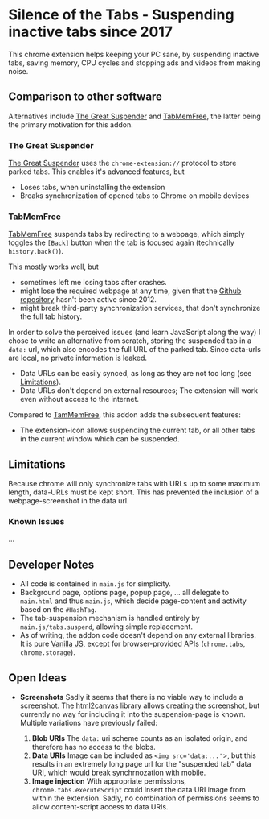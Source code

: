 <!-- -*- coding: utf-8 -*- -->

# Silence of the Tabs - Suspending inactive tabs since 2017

This chrome extension helps keeping your PC sane, by suspending
inactive tabs, saving memory, CPU cycles and stopping ads and videos
from making noise. 

## Comparison to other software

Alternatives include 
[The Great Suspender][1]
and 
[TabMemFree](2), 
the latter being the primary motivation for this addon.

### The Great Suspender

[The Great Suspender][1] uses the `chrome-extension://` protocol to
store parked tabs. This enables it's advanced features, but

  - Loses tabs, when uninstalling the extension
  - Breaks synchronization of opened tabs to Chrome on mobile devices

### TabMemFree

[TabMemFree][2] suspends tabs by redirecting to a webpage, which
simply toggles the `[Back]` button when the tab is focused again
(technically `history.back()`).

This mostly works well, but 

  - sometimes left me losing tabs after crashes.
  - might lose the required webpage at any time, given that
    the [Github repository][3] hasn't been active since 2012.
  - might break third-party synchronization services, that don't
    synchronize the full tab history.

In order to solve the perceived issues (and learn JavaScript along the
way) I chose to write an alternative from scratch, storing the
suspended tab in a `data:` url, which also encodes the full URL of the
parked tab. Since data-urls are local, no private information is
leaked.

  - Data URLs can be easily synced, as long as they are not too long 
    (see [Limitations](#limitations)).
  - Data URLs don't depend on external resources; The extension will
    work even without access to the internet.
    
Compared to [TamMemFree][2], this addon adds the subsequent features:

  - The extension-icon allows suspending the current tab, or all other
    tabs in the current window which can be suspended.

## Limitations
<a name='sec-limitations'>

Because chrome will only synchronize tabs with URLs up to some maximum
length, data-URLs must be kept short. This has prevented the inclusion
of a webpage-screenshot in the data url.

### Known Issues

...
   
## Developer Notes

 - All code is contained in `main.js` for simplicity. 
 - Background page, options page, popup page, ... all delegate to
   `main.html` and thus `main.js`, which decide page-content and 
   activity based on the `#HashTag`.
 - The tab-suspension mechanism is handled entirely by
   `main.js/tabs.suspend`, allowing simple replacement.
 - As of writing, the addon code doesn't depend on any external
   libraries. It is pure [Vanilla JS](http://vanilla-js.com/), except
   for browser-provided APIs (`chrome.tabs`, `chrome.storage`).

## Open Ideas

 - **Screenshots**
   Sadly it seems that there is no viable way to include a screenshot.
   The [html2canvas](https://github.com/niklasvh/html2canvas) library
   allows creating the screenshot, 
   but currently no way 
   for including it into the suspension-page is known.
   Multiple variations have previously failed:
   
     1. **Blob URIs** The `data:` uri scheme counts as an isolated 
        origin, and therefore has no access to the blobs. 
     2. **Data URIs** Image can be included as `<img src='data:...'`>, 
        but this results in an extremely long page url
        for the "suspended tab" data URI, 
        which would break synchrnozation with mobile.
     3. **Image injection** With appropriate permissions, 
        `chrome.tabs.executeScript` could insert the data URI image
        from within the extension. Sadly, no combination of permissions 
        seems to allow content-script access to data URIs.
   

<!-- LINK TARGETS -->

[1]: https://chrome.google.com/webstore/detail/the-great-suspender/klbibkeccnjlkjkiokjodocebajanakg
[2]: https://chrome.google.com/webstore/detail/tabmemfree/pdanbocphccpmidkhloklnlfplehiikb
[3]: https://github.com/glukki/TabMemFree
